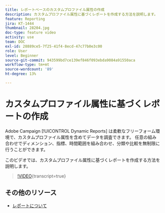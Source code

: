 ```yaml
---
title: レポートベースのカスタムプロファイル属性の作成
description: カスタムプロファイル属性に基づくレポートを作成する方法を説明します。
feature: Reporting
jira: KT-1444
thumbnail: 28204.jpg
doc-type: feature video
activity: use
team: DOC
exl-id: 28889ce5-7f25-41f4-8ecd-47c77b0e3c00
role: User
level: Beginner
source-git-commit: 943599bd7ce139ef846f093ebda9084a91550aca
workflow-type: tm+mt
source-wordcount: '89'
ht-degree: 13%

---
```


# カスタムプロファイル属性に基づくレポートの作成

Adobe Campaign [!UICONTROL Dynamic Reports] は柔軟なフリーフォーム環境で、カスタムプロファイル属性を含めてデータを調査できます。 任意の組み合わせでディメンション、指標、時間範囲を組み合わせ、分類や比較を無制限に行うことができます。

このビデオでは、カスタムプロファイル属性に基づくレポートを作成する方法を説明します。

>[!VIDEO](https://video.tv.adobe.com/v/28204?learn=on){transcript=true}

## その他のリソース

* [レポートについて](https://experienceleague.adobe.com/docs/campaign-standard/using/reporting/about-reporting/about-dynamic-reports.html?lang=en)
